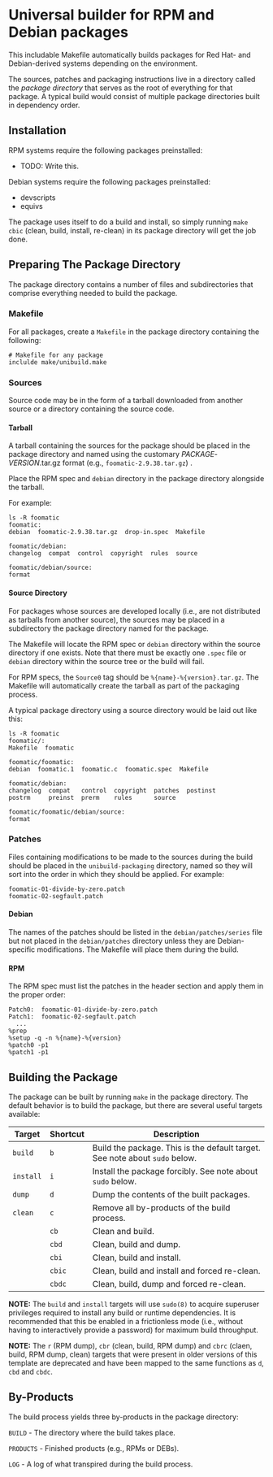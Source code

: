 # Universal builder for RPM and Debian packages

This includable Makefile automatically builds packages for Red Hat-
and Debian-derived systems depending on the environment.

The sources, patches and packaging instructions live in a directory
called the _package directory_ that serves as the root of everything
for that package.  A typical build would consist of multiple package
directories built in dependency order.

## Installation

RPM systems require the following packages preinstalled:

 * TODO: Write this.

Debian systems require the following packages preinstalled:

 * devscripts
 * equivs

The package uses itself to do a build and install, so simply running
`make cbic` (clean, build, install, re-clean) in its package directory
will get the job done.


## Preparing The Package Directory

The package directory contains a number of files and subdirectories
that comprise everything needed to build the package.


### Makefile

For all packages, create a `Makefile` in the package directory
containing the following:

```
# Makefile for any package
inclulde make/unibuild.make
```


### Sources

Source code may be in the form of a tarball downloaded from another
source or a directory containing the source code.


#### Tarball

A tarball containing the sources for the package should be placed in
the package directory and named using the customary
_PACKAGE_-_VERSION_.tar.gz format (e.g., `foomatic-2.9.38.tar.gz`) .

Place the RPM spec and `debian` directory in the package directory
alongside the tarball.

For example:
```
ls -R foomatic
foomatic:
debian  foomatic-2.9.38.tar.gz  drop-in.spec  Makefile

foomatic/debian:
changelog  compat  control  copyright  rules  source

foomatic/debian/source:
format
```

#### Source Directory

For packages whose sources are developed locally (i.e., are not
distributed as tarballs from another source), the sources may be
placed in a subdirectory the package directory named for the package.

The Makefile will locate the RPM spec or `debian` directory within the
source directory if one exists.  Note that there must be exactly one
`.spec` file or `debian` directory within the source tree or the build
will fail.

For RPM specs, the `Source0` tag should be
`%{name}-%{version}.tar.gz`.  The Makefile will automatically create
the tarball as part of the packaging process.

A typical package directory using a source directory would be laid out
like this:

```
ls -R foomatic
foomatic/:
Makefile  foomatic

foomatic/foomatic:
debian  foomatic.1  foomatic.c  foomatic.spec  Makefile

foomatic/debian:
changelog  compat   control  copyright  patches  postinst
postrm     preinst  prerm    rules      source

foomatic/foomatic/debian/source:
format
```

### Patches

Files containing modifications to be made to the sources during the
build should be placed in the `unibuild-packaging` directory, named so
they will sort into the order in which they should be applied.  For
example:

```
foomatic-01-divide-by-zero.patch
foomatic-02-segfault.patch
```
#### Debian

The names of the patches should be listed in the
`debian/patches/series` file but not placed in the `debian/patches`
directory unless they are Debian-specific modifications.  The Makefile
will place them during the build.


#### RPM

The RPM spec must list the patches in the header section and apply
them in the proper order:

```
Patch0:  foomatic-01-divide-by-zero.patch
Patch1:  foomatic-02-segfault.patch
  ...
%prep
%setup -q -n %{name}-%{version}
%patch0 -p1
%patch1 -p1
```



## Building the Package

The package can be built by running `make` in the package directory.
The default behavior is to build the package, but there are several
useful targets available:


| Target | Shortcut | Description |
|--------|----------|-------------|
| `build` | `b` | Build the package.  This is the default target.  See note about `sudo` below.|
| `install` | `i` | Install the package forcibly.  See note about `sudo` below.|
| `dump` | `d` | Dump the contents of the built packages. |
| `clean` | `c` | Remove all by-products of the build process. |
| | `cb` | Clean and build. |
| | `cbd` | Clean, build and dump. |
| | `cbi` | Clean, build and install. |
| | `cbic` | Clean, build and install and forced re-clean. |
| | `cbdc` | Clean, build, dump and forced re-clean. |


**NOTE:** The `build` and `install` targets will use `sudo(8)` to
acquire superuser privileges required to install any build or runtime
dependencies.  It is recommended that this be enabled in a
frictionless mode (i.e., without having to interactively provide a
password) for maximum build throughput.

**NOTE:** The `r` (RPM dump), `cbr` (clean, build, RPM dump) and
`cbrc` (claen, build, RPM dump, clean) targets that were present in
older versions of this template are deprecated and have been mapped to
the same functions as `d`, `cbd` and `cbdc`.


## By-Products

The build process yields three by-products in the package directory:

`BUILD` - The directory where the build takes place.

`PRODUCTS` - Finished products (e.g., RPMs or DEBs).

`LOG` - A log of what transpired during the build process.
